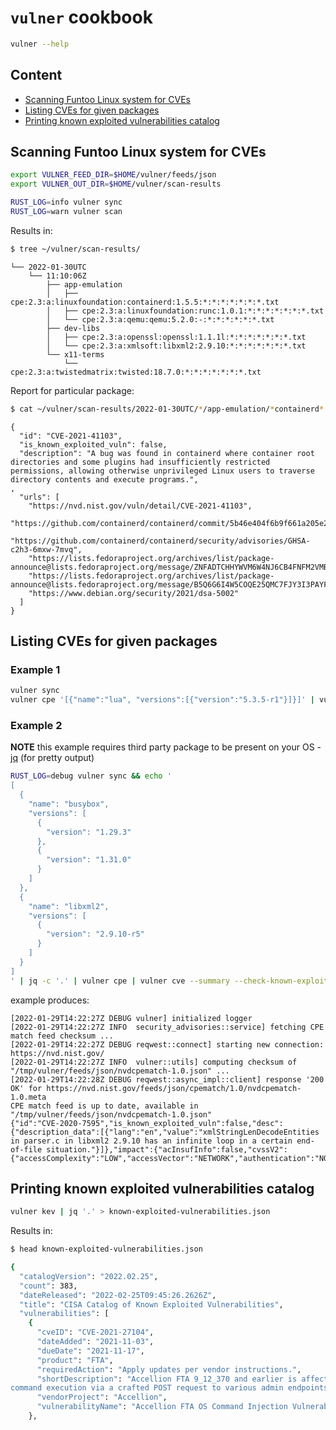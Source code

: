 # `vulner` cookbook

```bash
vulner --help
```

## Content
- [Scanning Funtoo Linux system for CVEs](#scanning-funtoo-linux-system-for-cves)
- [Listing CVEs for given packages](#listing-cves-for-given-packages)
- [Printing known exploited vulnerabilities catalog](#printing-known-exploited-vulnerabilities-catalog)


## Scanning Funtoo Linux system for CVEs
```bash
export VULNER_FEED_DIR=$HOME/vulner/feeds/json
export VULNER_OUT_DIR=$HOME/vulner/scan-results

RUST_LOG=info vulner sync
RUST_LOG=warn vulner scan
```
Results in:
```bash
$ tree ~/vulner/scan-results/
```
```
└── 2022-01-30UTC
    └── 11:10:06Z
        ├── app-emulation
        │   ├── cpe:2.3:a:linuxfoundation:containerd:1.5.5:*:*:*:*:*:*:*.txt
        │   ├── cpe:2.3:a:linuxfoundation:runc:1.0.1:*:*:*:*:*:*:*.txt
        │   └── cpe:2.3:a:qemu:qemu:5.2.0:-:*:*:*:*:*:*.txt
        ├── dev-libs
        │   ├── cpe:2.3:a:openssl:openssl:1.1.1l:*:*:*:*:*:*:*.txt
        │   └── cpe:2.3:a:xmlsoft:libxml2:2.9.10:*:*:*:*:*:*:*.txt
        └── x11-terms
            └── cpe:2.3:a:twistedmatrix:twisted:18.7.0:*:*:*:*:*:*:*.txt
```
Report for particular package:
```bash
$ cat ~/vulner/scan-results/2022-01-30UTC/*/app-emulation/*containerd*.txt | jq '.'
```
```
{
  "id": "CVE-2021-41103",
  "is_known_exploited_vuln": false,
  "description": "A bug was found in containerd where container root directories and some plugins had insufficiently restricted permissions, allowing otherwise unprivileged Linux users to traverse directory contents and execute programs.",
,
  "urls": [
    "https://nvd.nist.gov/vuln/detail/CVE-2021-41103",
    "https://github.com/containerd/containerd/commit/5b46e404f6b9f661a205e28d59c982d3634148f8",
    "https://github.com/containerd/containerd/security/advisories/GHSA-c2h3-6mxw-7mvq",
    "https://lists.fedoraproject.org/archives/list/package-announce@lists.fedoraproject.org/message/ZNFADTCHHYWVM6W4NJ6CB4FNFM2VMBIB/",
    "https://lists.fedoraproject.org/archives/list/package-announce@lists.fedoraproject.org/message/B5Q6G6I4W5COQE25QMC7FJY3I3PAYFBB/",
    "https://www.debian.org/security/2021/dsa-5002"
  ]
}
```


## Listing CVEs for given packages

### Example 1
```bash
vulner sync
vulner cpe '[{"name":"lua", "versions":[{"version":"5.3.5-r1"}]}]' | vulner cve --summary
```

### Example 2
**NOTE** this example requires third party package to be present on your OS -
[jq](https://stedolan.github.io/jq/) (for pretty output)

```bash
RUST_LOG=debug vulner sync && echo '
[
  {
    "name": "busybox",
    "versions": [
      {
        "version": "1.29.3"
      },
      {
        "version": "1.31.0"
      }
    ]
  },
  {
    "name": "libxml2",
    "versions": [
      {
        "version": "2.9.10-r5"
      }
    ]
  }
]
' | jq -c '.' | vulner cpe | vulner cve --summary --check-known-exploited
```
example produces:
```
[2022-01-29T14:22:27Z DEBUG vulner] initialized logger
[2022-01-29T14:22:27Z INFO  security_advisories::service] fetching CPE match feed checksum ...
[2022-01-29T14:22:27Z DEBUG reqwest::connect] starting new connection: https://nvd.nist.gov/
[2022-01-29T14:22:27Z INFO  vulner::utils] computing checksum of "/tmp/vulner/feeds/json/nvdcpematch-1.0.json" ...
[2022-01-29T14:22:28Z DEBUG reqwest::async_impl::client] response '200 OK' for https://nvd.nist.gov/feeds/json/cpematch/1.0/nvdcpematch-1.0.meta
CPE match feed is up to date, available in "/tmp/vulner/feeds/json/nvdcpematch-1.0.json"
{"id":"CVE-2020-7595","is_known_exploited_vuln":false,"desc":{"description_data":[{"lang":"en","value":"xmlStringLenDecodeEntities in parser.c in libxml2 2.9.10 has an infinite loop in a certain end-of-file situation."}]},"impact":{"acInsufInfo":false,"cvssV2":{"accessComplexity":"LOW","accessVector":"NETWORK","authentication":"NONE","availabilityImpact":"PARTIAL","baseScore":5,"confidentialityImpact":"NONE","integrityImpact":"NONE","vectorString":"AV:N/AC:L/Au:N/C:N/I:N/A:P","version":"2.0"},"exploitabilityScore":10,"impactScore":2.9,"obtainAllPrivilege":false,"obtainOtherPrivilege":false,"obtainUserPrivilege":false,"severity":"MEDIUM","userInteractionRequired":false}}
```


## Printing known exploited vulnerabilities catalog
```bash
vulner kev | jq '.' > known-exploited-vulnerabilities.json
```
Results in:
```bash
$ head known-exploited-vulnerabilities.json

{
  "catalogVersion": "2022.02.25",
  "count": 383,
  "dateReleased": "2022-02-25T09:45:26.2626Z",
  "title": "CISA Catalog of Known Exploited Vulnerabilities",
  "vulnerabilities": [
    {
      "cveID": "CVE-2021-27104",
      "dateAdded": "2021-11-03",
      "dueDate": "2021-11-17",
      "product": "FTA",
      "requiredAction": "Apply updates per vendor instructions.",
      "shortDescription": "Accellion FTA 9_12_370 and earlier is affected by OS
command execution via a crafted POST request to various admin endpoints.",
      "vendorProject": "Accellion",
      "vulnerabilityName": "Accellion FTA OS Command Injection Vulnerability"
    },
```
